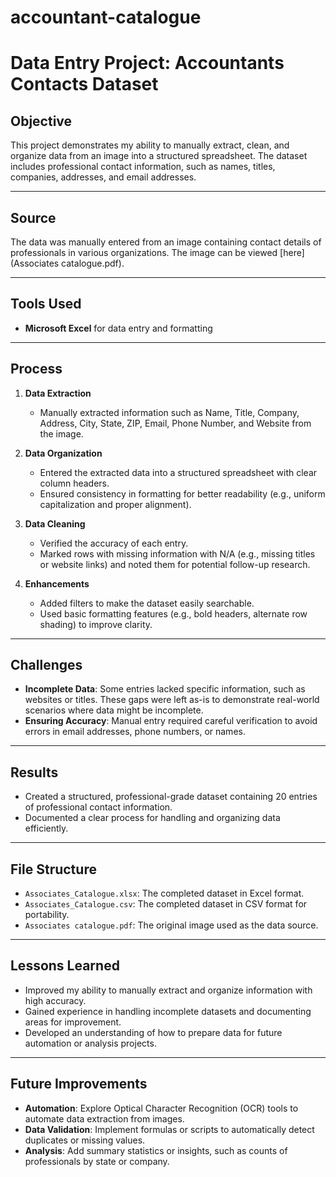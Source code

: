 # accountant-catalogue
# Data Entry Project: Accountants Contacts Dataset

## Objective
This project demonstrates my ability to manually extract, clean, and organize data from an image into a structured spreadsheet. The dataset includes professional contact information, such as names, titles, companies, addresses, and email addresses.

---

## Source
The data was manually entered from an image containing contact details of professionals in various organizations. The image can be viewed [here](Associates catalogue.pdf).

---

## Tools Used
- **Microsoft Excel** for data entry and formatting

---

## Process
1. **Data Extraction**
   - Manually extracted information such as Name, Title, Company, Address, City, State, ZIP, Email, Phone Number, and Website from the image.

2. **Data Organization**
   - Entered the extracted data into a structured spreadsheet with clear column headers.
   - Ensured consistency in formatting for better readability (e.g., uniform capitalization and proper alignment).

3. **Data Cleaning**
   - Verified the accuracy of each entry.
   - Marked rows with missing information with N/A (e.g., missing titles or website links) and noted them for potential follow-up research.

4. **Enhancements**
   - Added filters to make the dataset easily searchable.
   - Used basic formatting features (e.g., bold headers, alternate row shading) to improve clarity.

---

## Challenges
- **Incomplete Data**: Some entries lacked specific information, such as websites or titles. These gaps were left as-is to demonstrate real-world scenarios where data might be incomplete.
- **Ensuring Accuracy**: Manual entry required careful verification to avoid errors in email addresses, phone numbers, or names.

---

## Results
- Created a structured, professional-grade dataset containing 20 entries of professional contact information.
- Documented a clear process for handling and organizing data efficiently.

---

## File Structure
- `Associates_Catalogue.xlsx`: The completed dataset in Excel format.
- `Associates_Catalogue.csv`: The completed dataset in CSV format for portability.
- `Associates catalogue.pdf`: The original image used as the data source.

---

## Lessons Learned
- Improved my ability to manually extract and organize information with high accuracy.
- Gained experience in handling incomplete datasets and documenting areas for improvement.
- Developed an understanding of how to prepare data for future automation or analysis projects.

---

## Future Improvements
- **Automation**: Explore Optical Character Recognition (OCR) tools to automate data extraction from images.
- **Data Validation**: Implement formulas or scripts to automatically detect duplicates or missing values.
- **Analysis**: Add summary statistics or insights, such as counts of professionals by state or company.


